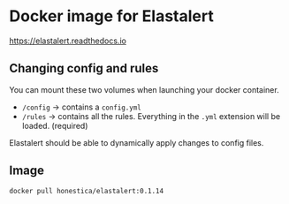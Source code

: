 # Docker image for Elastalert

https://elastalert.readthedocs.io

## Changing config and rules

You can mount these two volumes when launching your docker container.

* `/config` -> contains a `config.yml`
* `/rules` -> contains all the rules. Everything in the `.yml` extension will be loaded. (required)

Elastalert should be able to dynamically apply changes to config files.


## Image
`docker pull honestica/elastalert:0.1.14`
